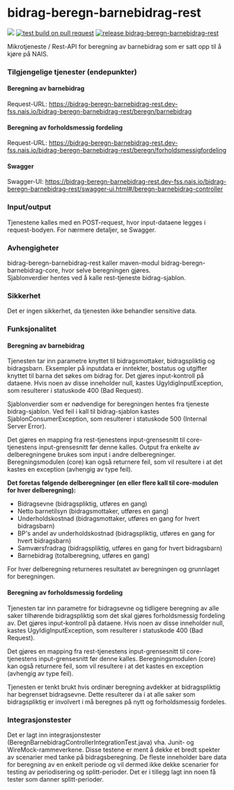 # bidrag-beregn-barnebidrag-rest

![](https://github.com/navikt/bidrag-beregn-barnebidrag-rest/workflows/continuous%20integration/badge.svg)
[![test build on pull request](https://github.com/navikt/bidrag-beregn-barnebidrag-rest/actions/workflows/pr.yaml/badge.svg)](https://github.com/navikt/bidrag-beregn-barnebidrag-rest/actions/workflows/pr.yaml)
[![release bidrag-beregn-barnebidrag-rest](https://github.com/navikt/bidrag-beregn-barnebidrag-rest/actions/workflows/release.yaml/badge.svg)](https://github.com/navikt/bidrag-beregn-barnebidrag-rest/actions/workflows/release.yaml)

Mikrotjeneste / Rest-API for beregning av barnebidrag som er satt opp til å kjøre på NAIS.

### Tilgjengelige tjenester (endepunkter)
#### Beregning av barnebidrag
Request-URL: https://bidrag-beregn-barnebidrag-rest.dev-fss.nais.io/bidrag-beregn-barnebidrag-rest/beregn/barnebidrag<br/>

#### Beregning av forholdsmessig fordeling
Request-URL: https://bidrag-beregn-barnebidrag-rest.dev-fss.nais.io/bidrag-beregn-barnebidrag-rest/beregn/forholdsmessigfordeling<br/>

#### Swagger
Swagger-UI: https://bidrag-beregn-barnebidrag-rest.dev-fss.nais.io/bidrag-beregn-barnebidrag-rest/swagger-ui.html#/beregn-barnebidrag-controller

### Input/output
Tjenestene kalles med en POST-request, hvor input-dataene legges i request-bodyen. For nærmere detaljer, se Swagger.

### Avhengigheter
bidrag-beregn-barnebidrag-rest kaller maven-modul bidrag-beregn-barnebidrag-core, hvor selve beregningen gjøres.<br/>
Sjablonverdier hentes ved å kalle rest-tjeneste bidrag-sjablon.

### Sikkerhet
Det er ingen sikkerhet, da tjenesten ikke behandler sensitive data.

### Funksjonalitet
#### Beregning av barnebidrag
Tjenesten tar inn parametre knyttet til bidragsmottaker, bidragspliktig og bidragsbarn. Eksempler på inputdata er inntekter, bostatus og utgifter
knyttet til barna det søkes om bidrag for. Det gjøres input-kontroll på dataene. Hvis noen av disse inneholder null, kastes UgyldigInputException, 
som resulterer i statuskode 400 (Bad Request).

Sjablonverdier som er nødvendige for beregningen hentes fra tjeneste bidrag-sjablon. Ved feil i kall til bidrag-sjablon kastes 
SjablonConsumerException, som resulterer i statuskode 500 (Internal Server Error).

Det gjøres en mapping fra rest-tjenestens input-grensesnitt til core-tjenestens input-grensesnitt før denne kalles. Output fra enkelte av 
delberegningene brukes som input i andre delberegninger. Beregningsmodulen (core) kan også returnere feil, som vil resultere i at det kastes en
exception (avhengig av type feil).

**Det foretas følgende delberegninger (en eller flere kall til core-modulen for hver delberegning):**
* Bidragsevne (bidragspliktig, utføres en gang)
* Netto barnetilsyn (bidragsmottaker, utføres en gang)
* Underholdskostnad (bidragsmottaker, utføres en gang for hvert bidragsbarn)
* BP's andel av underholdskostnad (bidragspliktig, utføres en gang for hvert bidragsbarn)
* Samværsfradrag (bidragspliktig, utføres en gang for hvert bidragsbarn)
* Barnebidrag (totalberegning, utføres en gang)

For hver delberegning returneres resultatet av beregningen og grunnlaget for beregningen.

#### Beregning av forholdsmessig fordeling
Tjenesten tar inn parametre for bidragsevne og tidligere beregning av alle saker tilhørende bidragspliktig som det skal gjøres forholdsmessig 
fordeling av. Det gjøres input-kontroll på dataene. Hvis noen av disse inneholder null, kastes UgyldigInputException, som resulterer i statuskode 
400 (Bad Request).

Det gjøres en mapping fra rest-tjenestens input-grensesnitt til core-tjenestens input-grensesnitt før denne kalles. Beregningsmodulen (core) kan også 
returnere feil, som vil resultere i at det kastes en exception (avhengig av type feil).

Tjenesten er tenkt brukt hvis ordinær beregning avdekker at bidragspliktig har begrenset bidragsevne. Dette resulterer da i at alle saker som
bidragspliktig er involvert i må beregnes på nytt og forholdsmessig fordeles.

### Integrasjonstester
Det er lagt inn integrasjonstester (BeregnBarnebidragControllerIntegrationTest.java) vha. Junit- og WireMock-rammeverkene. Disse testene er ment å
dekke et bredt spekter av scenarier med tanke på bidragsberegning. De fleste inneholder bare data for beregning av en enkelt periode og vil dermed 
ikke dekke scenarier for testing av periodisering og splitt-perioder. Det er i tillegg lagt inn noen få tester som danner splitt-perioder.
